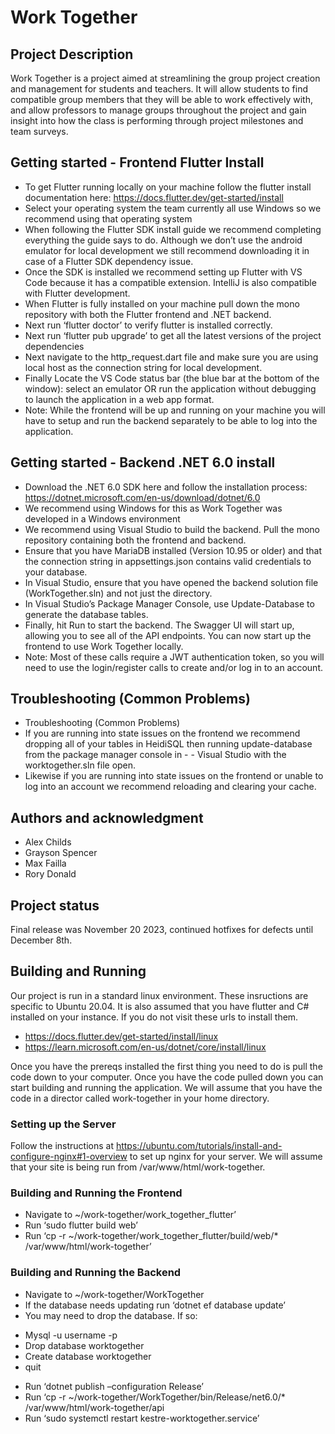 # Work Together

## Project Description

Work Together is a project aimed at streamlining the group project creation and management for students and teachers. It will allow students to find compatible group members that they will be able to work effectively with, and allow professors to manage groups throughout the project and gain insight into how the class is performing through project milestones and team surveys.

## Getting started - Frontend Flutter Install
- To get Flutter running locally on your machine follow the flutter install documentation here: https://docs.flutter.dev/get-started/install
- Select your operating system the team currently all use Windows so we recommend using that operating system
- When following the Flutter SDK install guide we recommend completing everything the guide says to do. Although we don’t use the android emulator for local development we still recommend downloading it in case of a Flutter SDK dependency issue.
- Once the SDK is installed we recommend setting up Flutter with VS Code because it has a compatible extension. IntelliJ is also compatible with Flutter development.
- When Flutter is fully installed on your machine pull down the mono repository with both the Flutter frontend and .NET backend.
- Next run ‘flutter doctor’ to verify flutter is installed correctly.
- Next run ‘flutter pub upgrade’ to get all the latest versions of the project dependencies
- Next navigate to the http_request.dart file and make sure you are using local host as the connection string for local development.
- Finally Locate the VS Code status bar (the blue bar at the bottom of the window): select an emulator OR run the application without debugging to launch the application in a web app format.
- Note: While the frontend will be up and running on your machine you will have to setup and run the backend separately to be able to log into the application.

## Getting started - Backend .NET 6.0 install
- Download the .NET 6.0 SDK here and follow the installation process:
https://dotnet.microsoft.com/en-us/download/dotnet/6.0
- We recommend using Windows for this as Work Together was developed in a Windows environment
- We recommend using Visual Studio to build the backend. Pull the mono repository containing both the frontend and backend.
- Ensure that you have MariaDB installed (Version 10.95 or older) and that the connection string in appsettings.json contains valid credentials to your database.
- In Visual Studio, ensure that you have opened the backend solution file (WorkTogether.sln) and not just the directory.
- In Visual Studio’s Package Manager Console, use Update-Database to generate the database tables.
- Finally, hit Run to start the backend. The Swagger UI will start up, allowing you to see all of the API endpoints. You can now start up the frontend to use Work Together locally.
- Note: Most of these calls require a JWT authentication token, so you will need to use the login/register calls to create and/or log in to an account. 

## Troubleshooting (Common Problems)
- Troubleshooting (Common Problems)
- If you are running into state issues on the frontend we recommend dropping all of your tables in HeidiSQL then running update-database from the package manager console in - - Visual Studio with the worktogether.sln file open.
- Likewise if you are running into state issues on the frontend or unable to log into an account we recommend reloading and clearing your cache.

## Authors and acknowledgment
- Alex Childs
- Grayson Spencer
- Max Failla
- Rory Donald

## Project status
Final release was November 20 2023, continued hotfixes for defects until December 8th.

## Building and Running
Our project is run in a standard linux environment. These insructions are specific to Ubuntu 20.04. It is also assumed that you have flutter and C# installed on your instance. If you do not visit these urls to install them.
- https://docs.flutter.dev/get-started/install/linux
- https://learn.microsoft.com/en-us/dotnet/core/install/linux

Once you have the prereqs installed the first thing you need to do is pull the code down to your computer. Once you have the code pulled down you can start building and running the application. We will assume that you have the code in a director called work-together in your home directory.

### Setting up the Server
Follow the instructions at https://ubuntu.com/tutorials/install-and-configure-nginx#1-overview to set up nginx for your server.
We will assume that your site is being run from /var/www/html/work-together.

### Building and Running the Frontend
- Navigate to ~/work-together/work_together_flutter’
- Run ‘sudo flutter build web’
- Run ‘cp -r ~/work-together/work_together_flutter/build/web/* /var/www/html/work-together’

### Building and Running the Backend
- Navigate to ~/work-together/WorkTogether
- If the database needs updating run ‘dotnet ef database update’
- 	You may need to drop the database. If so:
* Mysql -u username -p
* Drop database worktogether
* Create database worktogether
* quit
- Run ‘dotnet publish –configuration Release’
- Run ‘cp -r ~/work-together/WorkTogether/bin/Release/net6.0/* /var/www/html/work-together/api
- Run ‘sudo systemctl restart kestre-worktogether.service’

